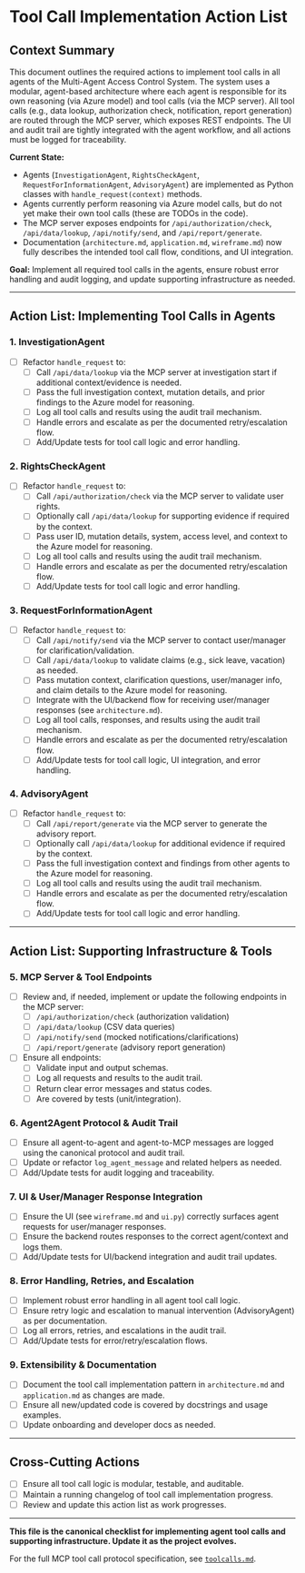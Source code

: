 
# Tool Call Implementation Action List

## Context Summary

This document outlines the required actions to implement tool calls in all agents of the Multi-Agent Access Control System. The system uses a modular, agent-based architecture where each agent is responsible for its own reasoning (via Azure model) and tool calls (via the MCP server). All tool calls (e.g., data lookup, authorization check, notification, report generation) are routed through the MCP server, which exposes REST endpoints. The UI and audit trail are tightly integrated with the agent workflow, and all actions must be logged for traceability.

**Current State:**
- Agents (`InvestigationAgent`, `RightsCheckAgent`, `RequestForInformationAgent`, `AdvisoryAgent`) are implemented as Python classes with `handle_request(context)` methods.
- Agents currently perform reasoning via Azure model calls, but do not yet make their own tool calls (these are TODOs in the code).
- The MCP server exposes endpoints for `/api/authorization/check`, `/api/data/lookup`, `/api/notify/send`, and `/api/report/generate`.
- Documentation (`architecture.md`, `application.md`, `wireframe.md`) now fully describes the intended tool call flow, conditions, and UI integration.

**Goal:**
Implement all required tool calls in the agents, ensure robust error handling and audit logging, and update supporting infrastructure as needed.

---

## Action List: Implementing Tool Calls in Agents

### 1. InvestigationAgent
- [ ] Refactor `handle_request` to:
    - [ ] Call `/api/data/lookup` via the MCP server at investigation start if additional context/evidence is needed.
    - [ ] Pass the full investigation context, mutation details, and prior findings to the Azure model for reasoning.
    - [ ] Log all tool calls and results using the audit trail mechanism.
    - [ ] Handle errors and escalate as per the documented retry/escalation flow.
    - [ ] Add/Update tests for tool call logic and error handling.

### 2. RightsCheckAgent
- [ ] Refactor `handle_request` to:
    - [ ] Call `/api/authorization/check` via the MCP server to validate user rights.
    - [ ] Optionally call `/api/data/lookup` for supporting evidence if required by the context.
    - [ ] Pass user ID, mutation details, system, access level, and context to the Azure model for reasoning.
    - [ ] Log all tool calls and results using the audit trail mechanism.
    - [ ] Handle errors and escalate as per the documented retry/escalation flow.
    - [ ] Add/Update tests for tool call logic and error handling.

### 3. RequestForInformationAgent
- [ ] Refactor `handle_request` to:
    - [ ] Call `/api/notify/send` via the MCP server to contact user/manager for clarification/validation.
    - [ ] Call `/api/data/lookup` to validate claims (e.g., sick leave, vacation) as needed.
    - [ ] Pass mutation context, clarification questions, user/manager info, and claim details to the Azure model for reasoning.
    - [ ] Integrate with the UI/backend flow for receiving user/manager responses (see `architecture.md`).
    - [ ] Log all tool calls, responses, and results using the audit trail mechanism.
    - [ ] Handle errors and escalate as per the documented retry/escalation flow.
    - [ ] Add/Update tests for tool call logic, UI integration, and error handling.

### 4. AdvisoryAgent
- [ ] Refactor `handle_request` to:
    - [ ] Call `/api/report/generate` via the MCP server to generate the advisory report.
    - [ ] Optionally call `/api/data/lookup` for additional evidence if required by the context.
    - [ ] Pass the full investigation context and findings from other agents to the Azure model for reasoning.
    - [ ] Log all tool calls and results using the audit trail mechanism.
    - [ ] Handle errors and escalate as per the documented retry/escalation flow.
    - [ ] Add/Update tests for tool call logic and error handling.

---

## Action List: Supporting Infrastructure & Tools

### 5. MCP Server & Tool Endpoints
- [ ] Review and, if needed, implement or update the following endpoints in the MCP server:
    - [ ] `/api/authorization/check` (authorization validation)
    - [ ] `/api/data/lookup` (CSV data queries)
    - [ ] `/api/notify/send` (mocked notifications/clarifications)
    - [ ] `/api/report/generate` (advisory report generation)
- [ ] Ensure all endpoints:
    - [ ] Validate input and output schemas.
    - [ ] Log all requests and results to the audit trail.
    - [ ] Return clear error messages and status codes.
    - [ ] Are covered by tests (unit/integration).

### 6. Agent2Agent Protocol & Audit Trail
- [ ] Ensure all agent-to-agent and agent-to-MCP messages are logged using the canonical protocol and audit trail.
- [ ] Update or refactor `log_agent_message` and related helpers as needed.
- [ ] Add/Update tests for audit logging and traceability.

### 7. UI & User/Manager Response Integration
- [ ] Ensure the UI (see `wireframe.md` and `ui.py`) correctly surfaces agent requests for user/manager responses.
- [ ] Ensure the backend routes responses to the correct agent/context and logs them.
- [ ] Add/Update tests for UI/backend integration and audit trail updates.

### 8. Error Handling, Retries, and Escalation
- [ ] Implement robust error handling in all agent tool call logic.
- [ ] Ensure retry logic and escalation to manual intervention (AdvisoryAgent) as per documentation.
- [ ] Log all errors, retries, and escalations in the audit trail.
- [ ] Add/Update tests for error/retry/escalation flows.

### 9. Extensibility & Documentation
- [ ] Document the tool call implementation pattern in `architecture.md` and `application.md` as changes are made.
- [ ] Ensure all new/updated code is covered by docstrings and usage examples.
- [ ] Update onboarding and developer docs as needed.

---

## Cross-Cutting Actions
- [ ] Ensure all tool call logic is modular, testable, and auditable.
- [ ] Maintain a running changelog of tool call implementation progress.
- [ ] Review and update this action list as work progresses.

---

**This file is the canonical checklist for implementing agent tool calls and supporting infrastructure. Update it as the project evolves.**

For the full MCP tool call protocol specification, see [`toolcalls.md`](toolcalls.md).